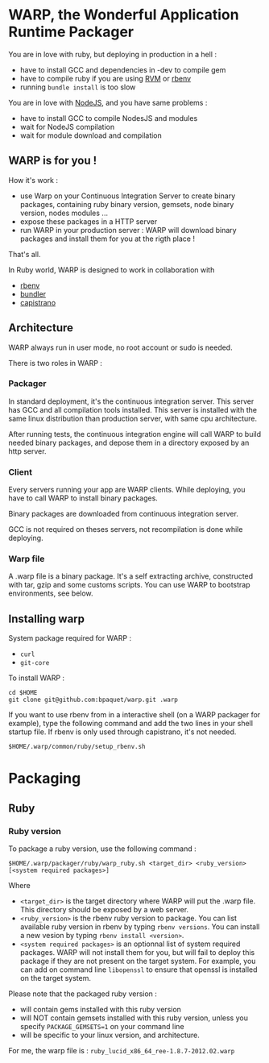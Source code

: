 # WARP, the Wonderful Application Runtime Packager

You are in love with ruby, but deploying in production in a hell :

* have to install GCC and dependencies in -dev to compile gem
* have to compile ruby if you are using [RVM] or [rbenv]
* running `bundle install` is too slow

You are in love with [NodeJS], and you have same problems :

* have to install GCC to compile NodesJS and modules
* wait for NodeJS compilation
* wait for module download and compilation

## WARP is for you !

How it's work :

* use Warp on your Continuous Integration Server to create binary packages, containing ruby binary version, gemsets, node binary version, nodes modules ...
* expose these packages in a HTTP server
* run WARP in your production server : WARP will download binary packages and install them for you at the rigth place !

That's all.

In Ruby world, WARP is designed to work in collaboration with

* [rbenv]
* [bundler]
* [capistrano]

## Architecture

WARP always run in user mode, no root account or sudo is needed.

There is two roles in WARP :

### Packager

In standard deployment, it's the continuous integration server. This server has GCC and all compilation tools installed.
This server is installed with the same linux distribution than production server, with same cpu architecture.

After running tests, the continuous integration engine will call WARP to build needed binary packages, and depose them
in a directory exposed by an http server.

### Client

Every servers running your app are WARP clients. While deploying, you have to call WARP to install binary packages.

Binary packages are downloaded from continuous integration server.

GCC is not required on theses servers, not recompilation is done while deploying.

### Warp file

A .warp file is a binary package. It's a self extracting archive, constructed with tar, gzip and some customs scripts.
You can use WARP to bootstrap environments, see below.

## Installing warp

System package required for WARP :

* `curl`
* `git-core`

To install WARP :

    cd $HOME
    git clone git@github.com:bpaquet/warp.git .warp

If you want to use rbenv from in a interactive shell (on a WARP packager for example), type the following command and add the two lines in your shell startup file.
If rbenv is only used through capistrano, it's not needed.

    $HOME/.warp/common/ruby/setup_rbenv.sh
    

# Packaging

## Ruby

### Ruby version

To package a ruby version, use the following command :

    $HOME/.warp/packager/ruby/warp_ruby.sh <target_dir> <ruby_version> [<system required packages>] 

Where

* `<target_dir>` is the target directory where WARP will put the .warp file. This directory should be exposed by a web server.
* `<ruby_version>` is the rbenv ruby version to package. You can list available ruby version in rbenv by typing `rbenv versions`. You can install a new vesion by typing `rbenv install <version>`.
* `<system required packages>` is an optionnal list of system required packages. WARP will not install them for you, but will fail to deploy this package if they are not present on the target system. For example, you can add on command line `libopenssl` to ensure that openssl is installed on the target system.

Please note that the packaged ruby version :

* will contain gems installed with this ruby version
* will NOT contain gemsets installed with this ruby version, unless you specify `PACKAGE_GEMSETS=1` on your command line
* will be specific to your linux version, and architecture.

For me, the warp file is : `ruby_lucid_x86_64_ree-1.8.7-2012.02.warp`


[RVM]: https://rvm.beginrescueend.com/
[rbenv]: https://github.com/sstephenson/rbenv
[NodeJS]: http://nodejs.org/
[bundler]: http://gembundler.com/
[capistrano]: https://github.com/capistrano/capistrano/wiki/Documentation-v2.x
